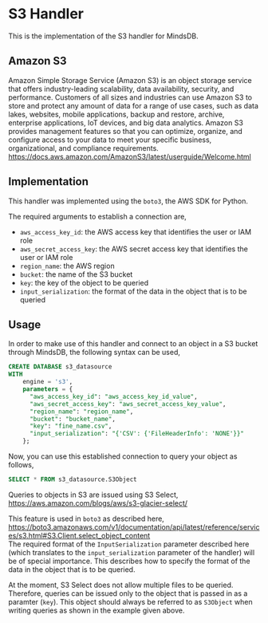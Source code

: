 # S3 Handler

This is the implementation of the S3 handler for MindsDB.

## Amazon S3
Amazon Simple Storage Service (Amazon S3) is an object storage service that offers industry-leading scalability, data availability, security, and performance. Customers of all sizes and industries can use Amazon S3 to store and protect any amount of data for a range of use cases, such as data lakes, websites, mobile applications, backup and restore, archive, enterprise applications, IoT devices, and big data analytics. Amazon S3 provides management features so that you can optimize, organize, and configure access to your data to meet your specific business, organizational, and compliance requirements.<br>
https://docs.aws.amazon.com/AmazonS3/latest/userguide/Welcome.html

## Implementation
This handler was implemented using the `boto3`, the AWS SDK for Python.

The required arguments to establish a connection are,
* `aws_access_key_id`: the AWS access key that identifies the user or IAM role
* `aws_secret_access_key`: the AWS secret access key that identifies the user or IAM role
* `region_name`: the AWS region
* `bucket`: the name of the S3 bucket
* `key`: the key of the object to be queried
* `input_serialization`: the format of the data in the object that is to be queried

## Usage
In order to make use of this handler and connect to an object in a S3 bucket through MindsDB, the following syntax can be used,
~~~~sql
CREATE DATABASE s3_datasource
WITH
    engine = 's3',
    parameters = {
      "aws_access_key_id": "aws_access_key_id_value",
      "aws_secret_access_key": "aws_secret_access_key_value",
      "region_name": "region_name",
      "bucket": "bucket_name",
      "key": "fine_name.csv",
      "input_serialization": "{'CSV': {'FileHeaderInfo': 'NONE'}}"
    };
~~~~

Now, you can use this established connection to query your object as follows,
~~~~sql
SELECT * FROM s3_datasource.S3Object
~~~~

Queries to objects in S3 are issued using S3 Select,
https://aws.amazon.com/blogs/aws/s3-glacier-select/

This feature is used in `boto3` as described here,
https://boto3.amazonaws.com/v1/documentation/api/latest/reference/services/s3.html#S3.Client.select_object_content
<br>
The required format of the `InputSerialization` parameter described here (which translates to the `input_serialization` parameter of the handler) will be of special importance. This describes how to specify the format of the data in the object that is to be queried.

At the moment, S3 Select does not allow multiple files to be queried. Therefore, queries can be issued only to the object that is passed in as a paramter (`key`). This object should always be referred to as `S3Object` when writing queries as shown in the example given above.
